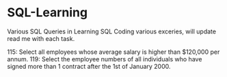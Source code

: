 # SQL-Learning
Various SQL Queries in Learning SQL
Coding various exceries, will update read me with each task.

115: Select all employees whose average salary is higher than $120,000 per annum.
119: Select the employee numbers of all individuals who have signed more than 1 contract after the 1st of January 2000.
